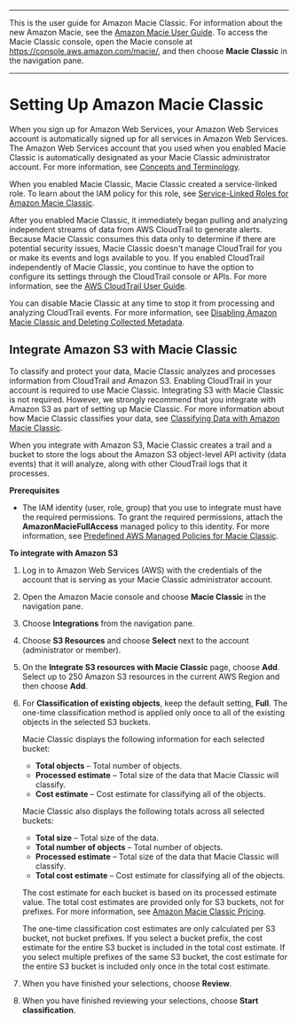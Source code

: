 --------

This is the user guide for Amazon Macie Classic\. For information about the new Amazon Macie, see the [Amazon Macie User Guide](https://docs.aws.amazon.com/macie/latest/user/)\. To access the Macie Classic console, open the Macie console at [https://console\.aws\.amazon\.com/macie/](https://console.aws.amazon.com/macie/), and then choose **Macie Classic** in the navigation pane\.

--------

# Setting Up Amazon Macie Classic<a name="macie-setting-up"></a>

When you sign up for Amazon Web Services, your Amazon Web Services account is automatically signed up for all services in Amazon Web Services\. The Amazon Web Services account that you used when you enabled Macie Classic is automatically designated as your Macie Classic administrator account\. For more information, see [Concepts and Terminology](macie-concepts.md)\.

When you enabled Macie Classic, Macie Classic created a service\-linked role\. To learn about the IAM policy for this role, see [Service\-Linked Roles for Amazon Macie Classic](using-service-linked-roles.md)\.

After you enabled Macie Classic, it immediately began pulling and analyzing independent streams of data from AWS CloudTrail to generate alerts\. Because Macie Classic consumes this data only to determine if there are potential security issues, Macie Classic doesn't manage CloudTrail for you or make its events and logs available to you\. If you enabled CloudTrail independently of Macie Classic, you continue to have the option to configure its settings through the CloudTrail console or APIs\. For more information, see the [AWS CloudTrail User Guide](https://docs.aws.amazon.com/awscloudtrail/latest/userguide/)\.

You can disable Macie Classic at any time to stop it from processing and analyzing CloudTrail events\. For more information, see [Disabling Amazon Macie Classic and Deleting Collected Metadata](macie-disable.md)\.

## Integrate Amazon S3 with Macie Classic<a name="macie-integrates3"></a>

To classify and protect your data, Macie Classic analyzes and processes information from CloudTrail and Amazon S3\. Enabling CloudTrail in your account is required to use Macie Classic\. Integrating S3 with Macie Classic is not required\. However, we strongly recommend that you integrate with Amazon S3 as part of setting up Macie Classic\. For more information about how Macie Classic classifies your data, see [Classifying Data with Amazon Macie Classic](macie-classify-data.md)\.

When you integrate with Amazon S3, Macie Classic creates a trail and a bucket to store the logs about the Amazon S3 object\-level API activity \(data events\) that it will analyze, along with other CloudTrail logs that it processes\.

**Prerequisites**
+ The IAM identity \(user, role, group\) that you use to integrate must have the required permissions\. To grant the required permissions, attach the **AmazonMacieFullAccess** managed policy to this identity\. For more information, see [Predefined AWS Managed Policies for Macie Classic](macie-access-control.md#managed-policies)\.

**To integrate with Amazon S3**

1. Log in to Amazon Web Services \(AWS\) with the credentials of the account that is serving as your Macie Classic administrator account\.

1. Open the Amazon Macie console and choose **Macie Classic** in the navigation pane\.

1. Choose **Integrations** from the navigation pane\.

1. Choose **S3 Resources** and choose **Select** next to the account \(administrator or member\)\.

1. On the **Integrate S3 resources with Macie Classic** page, choose **Add**\. Select up to 250 Amazon S3 resources in the current AWS Region and then choose **Add**\.

1. For **Classification of existing objects**, keep the default setting, **Full**\. The one\-time classification method is applied only once to all of the existing objects in the selected S3 buckets\.

   Macie Classic displays the following information for each selected bucket:
   + **Total objects** – Total number of objects\.
   + **Processed estimate** – Total size of the data that Macie Classic will classify\.
   + **Cost estimate** – Cost estimate for classifying all of the objects\.

   Macie Classic also displays the following totals across all selected buckets:
   + **Total size** – Total size of the data\.
   + **Total number of objects** – Total number of objects\.
   + **Processed estimate** – Total size of the data that Macie Classic will classify\.
   + **Total cost estimate** – Cost estimate for classifying all of the objects\.

   The cost estimate for each bucket is based on its processed estimate value\. The total cost estimates are provided only for S3 buckets, not for prefixes\. For more information, see [Amazon Macie Classic Pricing](http://aws.amazon.com/macie/pricing/)\.

   The one\-time classification cost estimates are only calculated per S3 bucket, not bucket prefixes\. If you select a bucket prefix, the cost estimate for the entire S3 bucket is included in the total cost estimate\. If you select multiple prefixes of the same S3 bucket, the cost estimate for the entire S3 bucket is included only once in the total cost estimate\.

1. When you have finished your selections, choose **Review**\.

1. When you have finished reviewing your selections, choose **Start classification**\.